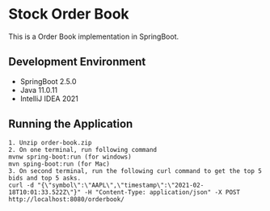 # Stock Order Book
This is a Order Book implementation in SpringBoot.

## Development Environment
- SpringBoot 2.5.0
- Java 11.0.11
- IntelliJ IDEA 2021

## Running the Application
```
1. Unzip order-book.zip
2. On one terminal, run following command
mvnw spring-boot:run (for windows)
mvn sping-boot:run (for Mac) 
3. On second terminal, run the following curl command to get the top 5 bids and top 5 asks.
curl -d "{\"symbol\":\"AAPL\",\"timestamp\":\"2021-02-18T10:01:33.522Z\"}" -H "Content-Type: application/json" -X POST http://localhost:8080/orderbook/
```

